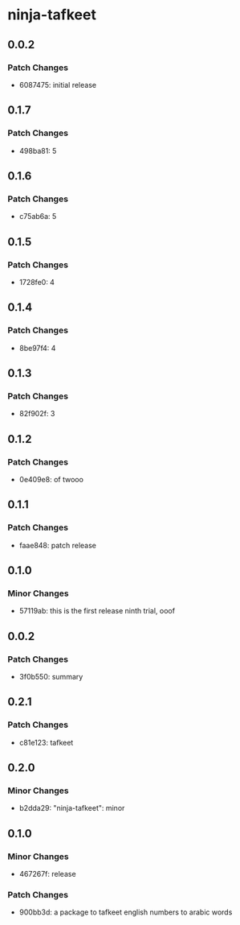 # ninja-tafkeet

## 0.0.2

### Patch Changes

- 6087475: initial release

## 0.1.7

### Patch Changes

- 498ba81: 5

## 0.1.6

### Patch Changes

- c75ab6a: 5

## 0.1.5

### Patch Changes

- 1728fe0: 4

## 0.1.4

### Patch Changes

- 8be97f4: 4

## 0.1.3

### Patch Changes

- 82f902f: 3

## 0.1.2

### Patch Changes

- 0e409e8: of twooo

## 0.1.1

### Patch Changes

- faae848: patch release

## 0.1.0

### Minor Changes

- 57119ab: this is the first release ninth trial, ooof

## 0.0.2

### Patch Changes

- 3f0b550: summary

## 0.2.1

### Patch Changes

- c81e123: tafkeet

## 0.2.0

### Minor Changes

- b2dda29: "ninja-tafkeet": minor

## 0.1.0

### Minor Changes

- 467267f: release

### Patch Changes

- 900bb3d: a package to tafkeet english numbers to arabic words
